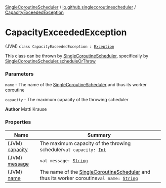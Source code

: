 [SingleCoroutineScheduler](../../index.md) / [io.github.singlecoroutinescheduler](../index.md) / [CapacityExceededException](./index.md)

# CapacityExceededException

(JVM) `class CapacityExceededException : `[`Exception`](https://kotlinlang.org/api/latest/jvm/stdlib/kotlin/-exception/index.html)

This class can be thrown by [SingleCoroutineScheduler](../-single-coroutine-scheduler/index.md), specifically by [SingleCoroutineScheduler.scheduleOrThrow](../-single-coroutine-scheduler/schedule-or-throw.md)

### Parameters

`name` - The name of the [SingleCoroutineScheduler](../-single-coroutine-scheduler/index.md) and thus its worker coroutine

`capacity` - The maximum capacity of the throwing scheduler

**Author**
Matti Krause

### Properties

| Name | Summary |
|---|---|
| (JVM) [capacity](capacity.md) | The maximum capacity of the throwing scheduler`val capacity: `[`Int`](https://kotlinlang.org/api/latest/jvm/stdlib/kotlin/-int/index.html) |
| (JVM) [message](message.md) | `val message: `[`String`](https://kotlinlang.org/api/latest/jvm/stdlib/kotlin/-string/index.html) |
| (JVM) [name](name.md) | The name of the [SingleCoroutineScheduler](../-single-coroutine-scheduler/index.md) and thus its worker coroutine`val name: `[`String`](https://kotlinlang.org/api/latest/jvm/stdlib/kotlin/-string/index.html) |
